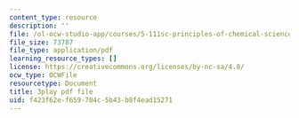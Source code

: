 ```yaml
---
content_type: resource
description: ''
file: /ol-ocw-studio-app/courses/5-111sc-principles-of-chemical-science-fall-2014/f423f62ef659704c5b43b8f4ead15271_O192jrR80oo.pdf
file_size: 73787
file_type: application/pdf
learning_resource_types: []
license: https://creativecommons.org/licenses/by-nc-sa/4.0/
ocw_type: OCWFile
resourcetype: Document
title: 3play pdf file
uid: f423f62e-f659-704c-5b43-b8f4ead15271
---
```

